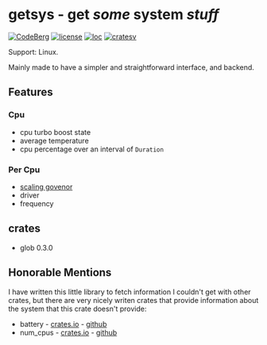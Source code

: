 # getsys - get _some_ system _stuff_
[![CodeBerg](https://img.shields.io/badge/Hosted_at-Codeberg-%232185D0?style=flat-square&logo=CodeBerg)](https://codeberg.org/explosion-mental/getsys)
[![license](https://img.shields.io/badge/license-MIT-lightgreen?style=flat-square)](./LICENSE)
[![loc](https://img.shields.io/tokei/lines/github/explosion-mental/racf?color=lightgreen&style=flat-square)](./src)
[![cratesv](https://img.shields.io/crates/v/getsys?style=flat-square&color=red)](https://crates.io/crates/getsys)

Support: Linux.

Mainly made to have a simpler and straightforward interface, and backend.

## Features

### Cpu
- cpu turbo boost state
- average temperature
- cpu percentage over an interval of `Duration`
### Per Cpu
- [scaling govenor](https://www.kernel.org/doc/html/v4.14/admin-guide/pm/cpufreq.html)
- driver
- frequency

## crates

- glob 0.3.0

## Honorable Mentions

I have written this little library to fetch information I couldn't get with other crates, but there are very nicely writen crates that provide information about the system that this crate doesn't provide:

- battery - [crates.io](https://crates.io/crates/battery) - [github](https://github.com/svartalf/rust-battery)
- num_cpus - [crates.io](https://crates.io/crates/num_cpus) - [github](https://github.com/seanmonstar/num_cpus)
